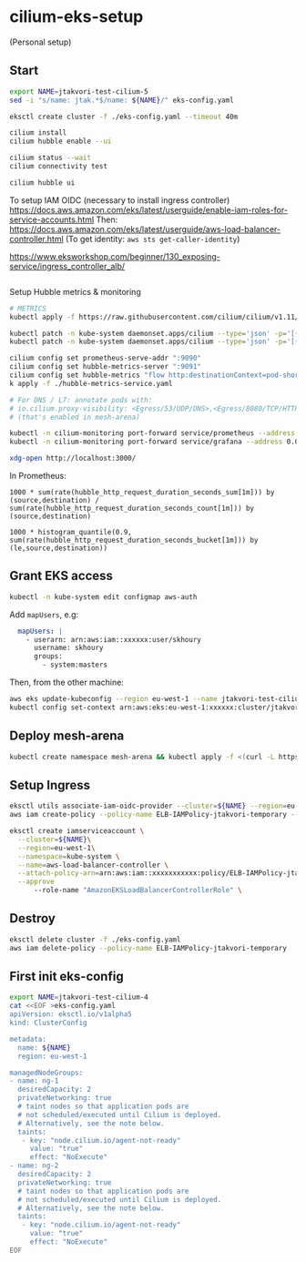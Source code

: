 # cilium-eks-setup

(Personal setup)

## Start

```bash
export NAME=jtakvori-test-cilium-5
sed -i "s/name: jtak.*$/name: ${NAME}/" eks-config.yaml

eksctl create cluster -f ./eks-config.yaml --timeout 40m

cilium install
cilium hubble enable --ui

cilium status --wait
cilium connectivity test

cilium hubble ui
```

To setup IAM OIDC (necessary to install ingress controller)
https://docs.aws.amazon.com/eks/latest/userguide/enable-iam-roles-for-service-accounts.html
Then:
https://docs.aws.amazon.com/eks/latest/userguide/aws-load-balancer-controller.html
(To get identity: `aws sts get-caller-identity`)

https://www.eksworkshop.com/beginner/130_exposing-service/ingress_controller_alb/

```bash
```

Setup Hubble metrics & monitoring

```bash
# METRICS
kubectl apply -f https://raw.githubusercontent.com/cilium/cilium/v1.11/examples/kubernetes/addons/prometheus/monitoring-example.yaml

kubectl patch -n kube-system daemonset.apps/cilium --type='json' -p='[{"op": "add", "path": "/spec/template/metadata/annotations", "value":{"prometheus.io/port": "9090","prometheus.io/scrape": "true"}}]'
kubectl patch -n kube-system daemonset.apps/cilium --type='json' -p='[{"op": "add", "path": "/spec/template/spec/containers/0/ports", "value":[{"name":"prometheus","containerPort":9090,"hostPort":9090,"protocol":"TCP"},{"name":"hubble-metrics","containerPort":9091,"hostPort":9091,"protocol":"TCP"}]}]'

cilium config set prometheus-serve-addr ":9090"
cilium config set hubble-metrics-server ":9091"
cilium config set hubble-metrics "flow http:destinationContext=pod-short|dns|ip;sourceContext=pod-short|dns|ip flow tcp icmp drop:destinationContext=pod;sourceContext=pod dns:query;ignoreAAAA"
k apply -f ./hubble-metrics-service.yaml

# For DNS / L7: annotate pods with:
# io.cilium.proxy-visibility: <Egress/53/UDP/DNS>,<Egress/8080/TCP/HTTP>
# (that's enabled in mesh-arena)

kubectl -n cilium-monitoring port-forward service/prometheus --address 0.0.0.0 --address :: 9090:9090
kubectl -n cilium-monitoring port-forward service/grafana --address 0.0.0.0 --address :: 3000:3000

xdg-open http://localhost:3000/
```

In Prometheus:
```
1000 * sum(rate(hubble_http_request_duration_seconds_sum[1m])) by (source,destination) / sum(rate(hubble_http_request_duration_seconds_count[1m])) by (source,destination)

1000 * histogram_quantile(0.9, sum(rate(hubble_http_request_duration_seconds_bucket[1m])) by (le,source,destination))
```

## Grant EKS access

```bash
kubectl -n kube-system edit configmap aws-auth
```

Add `mapUsers`, e.g:

```yaml
  mapUsers: |
    - userarn: arn:aws:iam::xxxxxx:user/skhoury
      username: skhoury
      groups:
        - system:masters
```

Then, from the other machine:

```bash
aws eks update-kubeconfig --region eu-west-1 --name jtakvori-test-cilium-X
kubectl config set-context arn:aws:eks:eu-west-1:xxxxxx:cluster/jtakvori-test-cilium-X
```

## Deploy mesh-arena

```bash
kubectl create namespace mesh-arena && kubectl apply -f <(curl -L https://raw.githubusercontent.com/jotak/demo-mesh-arena/zizou/quickstart-naked.yml) -n mesh-arena
```

## Setup Ingress

```bash
eksctl utils associate-iam-oidc-provider --cluster=${NAME} --region=eu-west-1 --approve
aws iam create-policy --policy-name ELB-IAMPolicy-jtakvori-temporary --policy-document file://iam_policy.json

eksctl create iamserviceaccount \
  --cluster=${NAME}\
  --region=eu-west-1\
  --namespace=kube-system \
  --name=aws-load-balancer-controller \
  --attach-policy-arn=arn:aws:iam::xxxxxxxxxxx:policy/ELB-IAMPolicy-jtakvori-temporary \
  --approve
      --role-name "AmazonEKSLoadBalancerControllerRole" \
```

## Destroy

```bash
eksctl delete cluster -f ./eks-config.yaml
aws iam delete-policy --policy-name ELB-IAMPolicy-jtakvori-temporary
```

## First init eks-config


```bash
export NAME=jtakvori-test-cilium-4
cat <<EOF >eks-config.yaml
apiVersion: eksctl.io/v1alpha5
kind: ClusterConfig

metadata:
  name: ${NAME}
  region: eu-west-1

managedNodeGroups:
- name: ng-1
  desiredCapacity: 2
  privateNetworking: true
  # taint nodes so that application pods are
  # not scheduled/executed until Cilium is deployed.
  # Alternatively, see the note below.
  taints:
   - key: "node.cilium.io/agent-not-ready"
     value: "true"
     effect: "NoExecute"
- name: ng-2
  desiredCapacity: 2
  privateNetworking: true
  # taint nodes so that application pods are
  # not scheduled/executed until Cilium is deployed.
  # Alternatively, see the note below.
  taints:
   - key: "node.cilium.io/agent-not-ready"
     value: "true"
     effect: "NoExecute"
EOF
```

